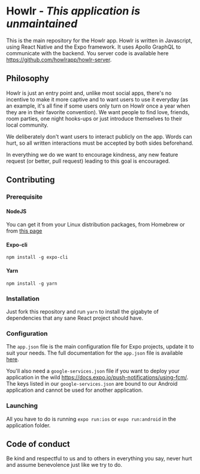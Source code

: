 # Howlr - *This application is unmaintained*

This is the main repository for the Howlr app. Howlr is written in Javascript, using React Native and the Expo framework. It uses Apollo GraphQL to communicate with the backend. You server code is available here https://github.com/howlrapp/howlr-server.

## Philosophy

Howlr is just an entry point and, unlike most social apps, there's no incentive to make it more captive and to want users to use it everyday (as an example, it's all fine if some users only turn on Howlr once a year when they are in their favorite convention). We want people to find love, friends, room parties, one night hooks-ups or just introduce themselves to their local community.

We deliberately don't want users to interact publicly on the app. Words can hurt, so all written interactions must be accepted by both sides beforehand.

In everything we do we want to encourage kindness, any new feature request (or better, pull request) leading to this goal is encouraged.

## Contributing

### Prerequisite

#### NodeJS

You can get it from your Linux distribution packages, from Homebrew or from [this page](https://nodejs.org/en/download/package-manager/#debian-and-ubuntu-based-linux-distributions-enterprise-linux-fedora-and-snap-packages)

#### Expo-cli

```
npm install -g expo-cli
```

#### Yarn

```
npm install -g yarn
```

### Installation

Just fork this repository and run `yarn` to install the gigabyte of dependencies that any sane React project should have.

### Configuration

The `app.json` file is the main configuration file for Expo projects, update it to suit your needs. The full documentation for the `app.json` file is available [here](https://docs.expo.io/versions/latest/config/app/).

You'll also need a `google-services.json` file if you want to deploy your application in the wild https://docs.expo.io/push-notifications/using-fcm/. The keys listed in our `google-services.json` are bound to our Android application and cannot be used for another application.

### Launching

All you have to do is running `expo run:ios` or `expo run:android` in the application folder.


## Code of conduct

Be kind and respectful to us and to others in everything you say, never hurt and assume benevolence just like we try to do.
